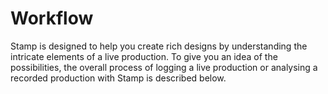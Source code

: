 # Workflow

Stamp is designed to help you create rich designs by understanding the intricate elements of a live production. To give you an idea of the possibilities, the overall process of logging a live production or analysing a recorded production with Stamp is described below.
